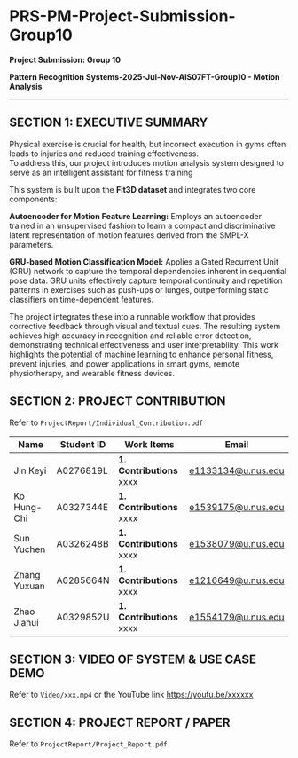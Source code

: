 # PRS-PM-Project-Submission-Group10

**Project Submission: Group 10** 

**Pattern Recognition Systems-2025-Jul-Nov-AIS07FT-Group10 - Motion Analysis** 

------------------------------------
## **SECTION 1: EXECUTIVE SUMMARY**

Physical exercise is crucial for health, but incorrect execution in gyms often leads to injuries and reduced training effectiveness.   
To address this, our project introduces motion analysis system designed to serve as an intelligent assistant for fitness training

This system is built upon the **Fit3D dataset** and integrates two core components:

**Autoencoder for Motion Feature Learning:** Employs an autoencoder trained in an unsupervised fashion to learn a compact and discriminative latent representation of motion features derived from the SMPL-X parameters.

**GRU-based Motion Classification Model:** Applies a Gated Recurrent Unit
(GRU) network to capture the temporal dependencies inherent in sequential pose data. GRU units effectively capture temporal continuity and repetition patterns in exercises such as push-ups or lunges, outperforming static classifiers on time-dependent features.

The project integrates these into a runnable workflow that provides corrective feedback through visual and textual cues. The resulting system achieves high accuracy in recognition and reliable error detection, demonstrating technical effectiveness and user interpretability. This work highlights the potential of machine learning to enhance personal fitness, prevent injuries, and power applications in smart gyms, remote physiotherapy, and wearable fitness devices.


## **SECTION 2: PROJECT CONTRIBUTION**

Refer to `ProjectReport/Individual_Contribution.pdf`

| Name         | Student ID | Work Items | Email              |
|--------------|------------|------------|--------------------|
| Jin Keyi     | A0276819L  | **1. Contributions** xxxx | e1133134@u.nus.edu |
| Ko Hung-Chi  | A0327344E  | **1. Contributions** xxxx | e1539175@u.nus.edu |
| Sun Yuchen   | A0326248B  | **1. Contributions** xxxx | e1538079@u.nus.edu |
| Zhang Yuxuan | A0285664N  | **1. Contributions** xxxx | e1216649@u.nus.edu |
| Zhao Jiahui  | A0329852U  | **1. Contributions** xxxx | e1554179@u.nus.edu |



## **SECTION 3: VIDEO OF SYSTEM & USE CASE DEMO**

Refer to `Video/xxx.mp4` or the YouTube link https://youtu.be/xxxxxx


## **SECTION 4: PROJECT REPORT / PAPER**

Refer to `ProjectReport/Project_Report.pdf`


